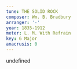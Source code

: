 ```yaml
---
tune: THE SOLID ROCK
composer: Wm. B. Bradbury
arranger: '-'
year: 1835-1912
meter: L. M. With Refrain
key: G Major
anacrusis: 0
---
```

undefined